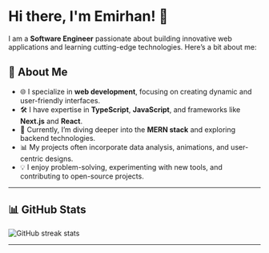 # Hi there, I'm Emirhan! 👋

I am a **Software Engineer** passionate about building innovative web applications and learning cutting-edge technologies. Here’s a bit about me:

## 🚀 About Me
- 🌐 I specialize in **web development**, focusing on creating dynamic and user-friendly interfaces.
- 🛠️ I have expertise in **TypeScript**, **JavaScript**, and frameworks like **Next.js** and **React**.
- 🌱 Currently, I’m diving deeper into the **MERN stack** and exploring backend technologies.
- 📊 My projects often incorporate data analysis, animations, and user-centric designs.
- 💡 I enjoy problem-solving, experimenting with new tools, and contributing to open-source projects.

---

## 📊 GitHub Stats
![GitHub streak stats](https://streak-stats.demolab.com/?user=emirhansobuoglu&theme=radical)

---


